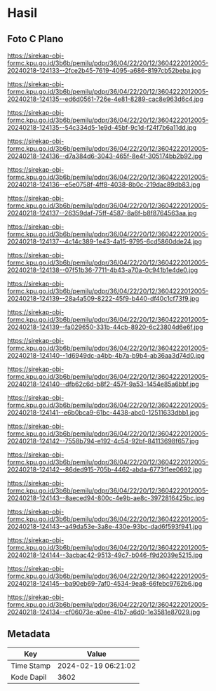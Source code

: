 # Hasil

## Foto C Plano

https://sirekap-obj-formc.kpu.go.id/3b6b/pemilu/pdpr/36/04/22/20/12/3604222012005-20240218-124133--2fce2b45-7619-4095-a686-8197cb52beba.jpg

https://sirekap-obj-formc.kpu.go.id/3b6b/pemilu/pdpr/36/04/22/20/12/3604222012005-20240218-124135--ed6d0561-726e-4e81-8289-cac8e963d6c4.jpg

https://sirekap-obj-formc.kpu.go.id/3b6b/pemilu/pdpr/36/04/22/20/12/3604222012005-20240218-124135--54c334d5-1e9d-45bf-9c1d-f24f7b6a11dd.jpg

https://sirekap-obj-formc.kpu.go.id/3b6b/pemilu/pdpr/36/04/22/20/12/3604222012005-20240218-124136--d7a384d6-3043-465f-8e4f-305174bb2b92.jpg

https://sirekap-obj-formc.kpu.go.id/3b6b/pemilu/pdpr/36/04/22/20/12/3604222012005-20240218-124136--e5e0758f-4ff8-4038-8b0c-219dac89db83.jpg

https://sirekap-obj-formc.kpu.go.id/3b6b/pemilu/pdpr/36/04/22/20/12/3604222012005-20240218-124137--26359daf-75ff-4587-8a6f-b8f8764563aa.jpg

https://sirekap-obj-formc.kpu.go.id/3b6b/pemilu/pdpr/36/04/22/20/12/3604222012005-20240218-124137--4c14c389-1e43-4a15-9795-6cd5860dde24.jpg

https://sirekap-obj-formc.kpu.go.id/3b6b/pemilu/pdpr/36/04/22/20/12/3604222012005-20240218-124138--07f51b36-7711-4b43-a70a-0c941b1e4de0.jpg

https://sirekap-obj-formc.kpu.go.id/3b6b/pemilu/pdpr/36/04/22/20/12/3604222012005-20240218-124139--28a4a509-8222-45f9-b440-df40c1cf73f9.jpg

https://sirekap-obj-formc.kpu.go.id/3b6b/pemilu/pdpr/36/04/22/20/12/3604222012005-20240218-124139--fa029650-331b-44cb-8920-6c23804d6e6f.jpg

https://sirekap-obj-formc.kpu.go.id/3b6b/pemilu/pdpr/36/04/22/20/12/3604222012005-20240218-124140--1d6949dc-a4bb-4b7a-b9b4-ab36aa3d74d0.jpg

https://sirekap-obj-formc.kpu.go.id/3b6b/pemilu/pdpr/36/04/22/20/12/3604222012005-20240218-124140--dfb62c6d-b8f2-457f-9a53-1454e85a6bbf.jpg

https://sirekap-obj-formc.kpu.go.id/3b6b/pemilu/pdpr/36/04/22/20/12/3604222012005-20240218-124141--e6b0bca9-61bc-4438-abc0-12511633dbb1.jpg

https://sirekap-obj-formc.kpu.go.id/3b6b/pemilu/pdpr/36/04/22/20/12/3604222012005-20240218-124142--7558b794-e192-4c54-92bf-84113698f657.jpg

https://sirekap-obj-formc.kpu.go.id/3b6b/pemilu/pdpr/36/04/22/20/12/3604222012005-20240218-124142--86ded915-705b-4462-abda-6773f1ee0692.jpg

https://sirekap-obj-formc.kpu.go.id/3b6b/pemilu/pdpr/36/04/22/20/12/3604222012005-20240218-124143--8aeced94-800c-4e9b-ae8c-3972816425bc.jpg

https://sirekap-obj-formc.kpu.go.id/3b6b/pemilu/pdpr/36/04/22/20/12/3604222012005-20240218-124143--a49da53e-3a8e-430e-93bc-dad6f593f941.jpg

https://sirekap-obj-formc.kpu.go.id/3b6b/pemilu/pdpr/36/04/22/20/12/3604222012005-20240218-124144--3acbac42-9513-49c7-b046-f9d2039e5215.jpg

https://sirekap-obj-formc.kpu.go.id/3b6b/pemilu/pdpr/36/04/22/20/12/3604222012005-20240218-124145--ba90eb69-7af0-4534-9ea8-66febc9762b6.jpg

https://sirekap-obj-formc.kpu.go.id/3b6b/pemilu/pdpr/36/04/22/20/12/3604222012005-20240218-124134--cf06073e-a0ee-41b7-a6d0-1e3581e87029.jpg


## Metadata

| Key        | Value               |
| ---------- | ------------------- |
| Time Stamp | 2024-02-19 06:21:02 |
| Kode Dapil | 3602                |



